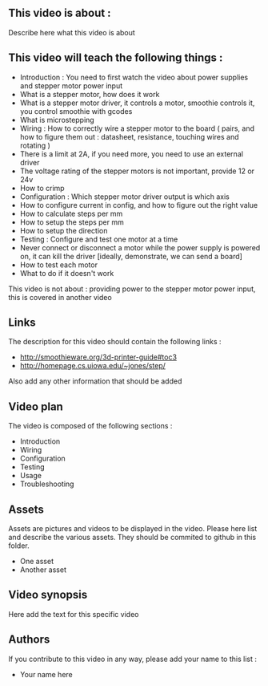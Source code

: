 ## This video is about : 

Describe here what this video is about

## This video will teach the following things : 

* Introduction : You need to first watch the video about power supplies and stepper motor power input
* What is a stepper motor, how does it work
* What is a stepper motor driver, it controls a motor, smoothie controls it, you control smoothie with gcodes
* What is microstepping
* Wiring : How to correctly wire a stepper motor to the board ( pairs, and how to figure them out : datasheet, resistance, touching wires and rotating )
* There is a limit at 2A, if you need more, you need to use an external driver
* The voltage rating of the stepper motors is not important, provide 12 or 24v
* How to crimp
* Configuration : Which stepper motor driver output is which axis
* How to configure current in config, and how to figure out the right value
* How to calculate steps per mm
* How to setup the steps per mm
* How to setup the direction
* Testing : Configure and test one motor at a time
* Never connect or disconnect a motor while the power supply is powered on, it can kill the driver [ideally, demonstrate, we can send a board]
* How to test each motor
* What to do if it doesn't work

This video is not about : providing power to the stepper motor power input, this is covered in another video

## Links 

The description for this video should contain the following links : 

* http://smoothieware.org/3d-printer-guide#toc3
* http://homepage.cs.uiowa.edu/~jones/step/

Also add any other information that should be added

## Video plan

The video is composed of the following sections : 

* Introduction
* Wiring
* Configuration
* Testing
* Usage
* Troubleshooting

## Assets

Assets are pictures and videos to be displayed in the video.
Please here list and describe the various assets. They should be commited to github in this folder.

* One asset
* Another asset

## Video synopsis

Here add the text for this specific video

## Authors

If you contribute to this video in any way, please add your name to this list : 

* Your name here

